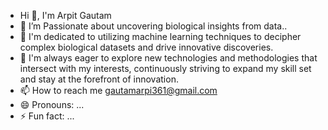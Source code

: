 - Hi 👋, I'm Arpit Gautam
- 👀 I’m Passionate about uncovering biological insights from data..
- 🌱 I'm dedicated to utilizing machine learning techniques to decipher complex biological datasets and drive innovative discoveries.
- 💞️  I'm always eager to explore new technologies and methodologies that intersect with my interests, continuously striving to expand my skill set and stay at the forefront of innovation.
- 📫 How to reach me gautamarpi361@gmail.com
- 😄 Pronouns: ...
- ⚡ Fun fact: ...

<!---
gautamarpit/gautamarpit is a ✨ special ✨ repository because its `README.md` (this file) appears on your GitHub profile.
You can click the Preview link to take a look at your changes.
--->
